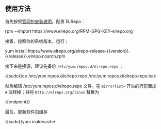 ## 使用方法

首先按照[官网的安装说明](https://elrepo.org/tiki/tiki-index.php)，配置 ELRepo：

<tmpl z-lang="bash">
rpm --import https://www.elrepo.org/RPM-GPG-KEY-elrepo.org
</tmpl>

接着，按照你的系统版本，运行：

<tmpl z-lang="bash" z-input="release">
yum install https://www.elrepo.org/elrepo-release-{{version}}.{{release}}.elrepo.noarch.rpm
</tmpl>

接下来是换源，建议先备份 `/etc/yum.repos.d/elrepo.repo` ：

<tmpl z-lang="bash">
{{sudo}}cp /etc/yum.repos.d/elrepo.repo /etc/yum.repos.d/elrepo.repo.bak
</tmpl>

然后编辑 /etc/yum.repos.d/elrepo.repo 文件，在 `mirrorlist=` 开头的行前面加 `#` 注释掉；并将 `http://elrepo.org/linux` 替换为

<tmpl>
{{endpoint}}
</tmpl>

最后，更新软件包缓存

<tmpl z-lang="bash">
{{sudo}}yum makecache
</tmpl>
